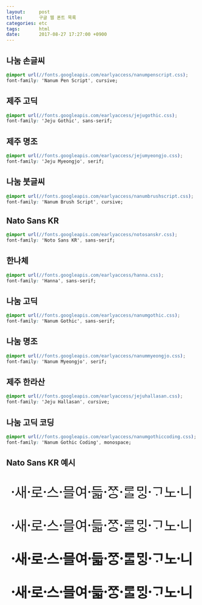 ```yaml
---
layout:     post
title:      구글 웹 폰트 목록
categories: etc
tags:       html
date:       2017-08-27 17:27:00 +0900
---
```


## 나눔 손글씨
```css
@import url(//fonts.googleapis.com/earlyaccess/nanumpenscript.css);
font-family: 'Nanum Pen Script', cursive;
```

## 제주 고딕
```css
@import url(//fonts.googleapis.com/earlyaccess/jejugothic.css);
font-family: 'Jeju Gothic', sans-serif;
```

## 제주 명조
```css
@import url(//fonts.googleapis.com/earlyaccess/jejumyeongjo.css);
font-family: 'Jeju Myeongjo', serif;
```

<!-- more -->

## 나눔 붓글씨
```css
@import url(//fonts.googleapis.com/earlyaccess/nanumbrushscript.css);
font-family: 'Nanum Brush Script', cursive;
```

## Nato Sans KR
```css
@import url(//fonts.googleapis.com/earlyaccess/notosanskr.css);
font-family: 'Noto Sans KR', sans-serif;
```

## 한나체
```css
@import url(//fonts.googleapis.com/earlyaccess/hanna.css);
font-family: 'Hanna', sans-serif;
```

## 나눔 고딕
```css
@import url(//fonts.googleapis.com/earlyaccess/nanumgothic.css);
font-family: 'Nanum Gothic', sans-serif;
```

## 나눔 명조
```css
@import url(//fonts.googleapis.com/earlyaccess/nanummyeongjo.css);
font-family: 'Nanum Myeongjo', serif;
```

## 제주 한라산
```css
@import url(//fonts.googleapis.com/earlyaccess/jejuhallasan.css);
font-family: 'Jeju Hallasan', cursive;
```

## 나눔 고딕 코딩
```css
@import url(//fonts.googleapis.com/earlyaccess/nanumgothiccoding.css);
font-family: 'Nanum Gothic Coding', monospace;
```

## Nato Sans KR 예시
<div style="font-family: 'Noto Sans KR', sans-serif;font-size:36px;text-align: center;">
<!--
	<p style="font-weight: 100;">
		새〮로〮스〮믈〮여듧〮ᄍᆞᆼ〮ᄅᆞᆯ〮ᄆᆡᇰᄀᆞ〮노니〮
	</p>
	<p style="font-weight: 300;">
		새〮로〮스〮믈〮여듧〮ᄍᆞᆼ〮ᄅᆞᆯ〮ᄆᆡᇰᄀᆞ〮노니〮
	</p>
	-->
	<p style="font-weight: 400;">
		새〮로〮스〮믈〮여듧〮ᄍᆞᆼ〮ᄅᆞᆯ〮ᄆᆡᇰᄀᆞ〮노니〮
	</p>
	<p style="font-weight: 500;">
		새〮로〮스〮믈〮여듧〮ᄍᆞᆼ〮ᄅᆞᆯ〮ᄆᆡᇰᄀᆞ〮노니〮
	</p>
	<p style="font-weight: 700;">
		새〮로〮스〮믈〮여듧〮ᄍᆞᆼ〮ᄅᆞᆯ〮ᄆᆡᇰᄀᆞ〮노니〮
	</p>
	<p style="font-weight: 900;">
		새〮로〮스〮믈〮여듧〮ᄍᆞᆼ〮ᄅᆞᆯ〮ᄆᆡᇰᄀᆞ〮노니〮
	</p>
</div>
